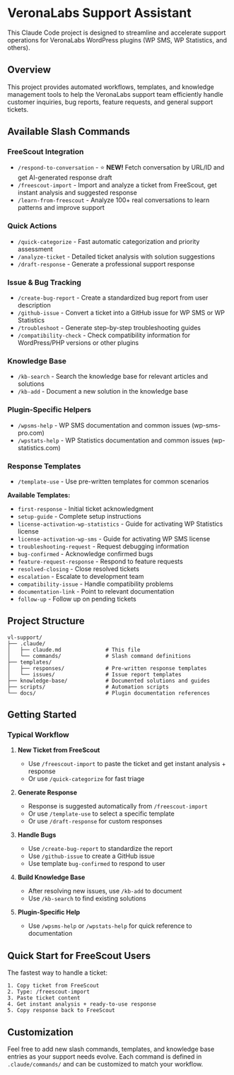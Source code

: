 # VeronaLabs Support Assistant

This Claude Code project is designed to streamline and accelerate support operations for VeronaLabs WordPress plugins (WP SMS, WP Statistics, and others).

## Overview

This project provides automated workflows, templates, and knowledge management tools to help the VeronaLabs support team efficiently handle customer inquiries, bug reports, feature requests, and general support tickets.

## Available Slash Commands

### FreeScout Integration

- `/respond-to-conversation` - ⭐ **NEW!** Fetch conversation by URL/ID and get AI-generated response draft
- `/freescout-import` - Import and analyze a ticket from FreeScout, get instant analysis and suggested response
- `/learn-from-freescout` - Analyze 100+ real conversations to learn patterns and improve support

### Quick Actions

- `/quick-categorize` - Fast automatic categorization and priority assessment
- `/analyze-ticket` - Detailed ticket analysis with solution suggestions
- `/draft-response` - Generate a professional support response

### Issue & Bug Tracking

- `/create-bug-report` - Create a standardized bug report from user description
- `/github-issue` - Convert a ticket into a GitHub issue for WP SMS or WP Statistics
- `/troubleshoot` - Generate step-by-step troubleshooting guides
- `/compatibility-check` - Check compatibility information for WordPress/PHP versions or other plugins

### Knowledge Base

- `/kb-search` - Search the knowledge base for relevant articles and solutions
- `/kb-add` - Document a new solution in the knowledge base

### Plugin-Specific Helpers

- `/wpsms-help` - WP SMS documentation and common issues (wp-sms-pro.com)
- `/wpstats-help` - WP Statistics documentation and common issues (wp-statistics.com)

### Response Templates

- `/template-use` - Use pre-written templates for common scenarios

**Available Templates:**
- `first-response` - Initial ticket acknowledgment
- `setup-guide` - Complete setup instructions
- `license-activation-wp-statistics` - Guide for activating WP Statistics license
- `license-activation-wp-sms` - Guide for activating WP SMS license
- `troubleshooting-request` - Request debugging information
- `bug-confirmed` - Acknowledge confirmed bugs
- `feature-request-response` - Respond to feature requests
- `resolved-closing` - Close resolved tickets
- `escalation` - Escalate to development team
- `compatibility-issue` - Handle compatibility problems
- `documentation-link` - Point to relevant documentation
- `follow-up` - Follow up on pending tickets

## Project Structure

```
vl-support/
├── .claude/
│   ├── claude.md              # This file
│   └── commands/              # Slash command definitions
├── templates/
│   ├── responses/             # Pre-written response templates
│   └── issues/                # Issue report templates
├── knowledge-base/            # Documented solutions and guides
├── scripts/                   # Automation scripts
└── docs/                      # Plugin documentation references
```

## Getting Started

### Typical Workflow

1. **New Ticket from FreeScout**
   - Use `/freescout-import` to paste the ticket and get instant analysis + response
   - Or use `/quick-categorize` for fast triage

2. **Generate Response**
   - Response is suggested automatically from `/freescout-import`
   - Or use `/template-use` to select a specific template
   - Or use `/draft-response` for custom responses

3. **Handle Bugs**
   - Use `/create-bug-report` to standardize the report
   - Use `/github-issue` to create a GitHub issue
   - Use template `bug-confirmed` to respond to user

4. **Build Knowledge Base**
   - After resolving new issues, use `/kb-add` to document
   - Use `/kb-search` to find existing solutions

5. **Plugin-Specific Help**
   - Use `/wpsms-help` or `/wpstats-help` for quick reference to documentation

## Quick Start for FreeScout Users

The fastest way to handle a ticket:
```
1. Copy ticket from FreeScout
2. Type: /freescout-import
3. Paste ticket content
4. Get instant analysis + ready-to-use response
5. Copy response back to FreeScout
```

## Customization

Feel free to add new slash commands, templates, and knowledge base entries as your support needs evolve. Each command is defined in `.claude/commands/` and can be customized to match your workflow.
